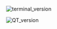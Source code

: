 
![terminal_version](https://github.com/punkertron/Torrent_Client_CPP/assets/82904352/4c15d61f-56cb-43f4-9f55-37d254e40f2c)

![QT_version](https://github.com/punkertron/Torrent_Client_CPP/assets/82904352/8f7890ec-0d3d-4e4e-92d8-6b74b1321459)


